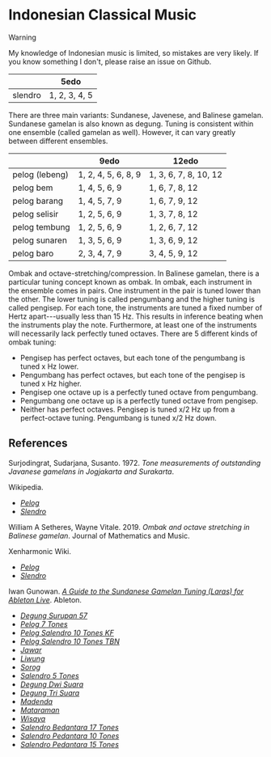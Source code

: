 # Indonesian Classical Music

> [!warning]
> My knowledge of Indonesian music is limited, so mistakes are very likely. If you know something I don't, please raise an issue on Github.

|       |5edo|
|-------|----|
|slendro|1, 2, 3, 4, 5|

There are three main variants: Sundanese, Javenese, and Balinese gamelan.
Sundanese gamelan is also known as degung.
Tuning is consistent within one ensemble (called gamelan as well).
However, it can vary greatly between different ensembles.

|       |9edo|12edo|
|-------|----|-----|
|pelog  (lebeng)| 1, 2, 4, 5, 6, 8, 9 | 1, 3, 6, 7, 8, 10, 12 |
|pelog bem | 1, 4, 5, 6, 9 | 1, 6, 7, 8, 12 |
|pelog barang | 1, 4, 5, 7, 9 | 1, 6, 7, 9, 12 |
|pelog selisir | 1, 2, 5, 6, 9 | 1, 3, 7, 8, 12 |
|pelog tembung | 1, 2, 5, 6, 9 | 1, 2, 6, 7, 12 |
|pelog sunaren | 1, 3, 5, 6, 9 | 1, 3, 6, 9, 12 |
|pelog baro | 2, 3, 4, 7, 9 | 3, 4, 5, 9, 12 |

Ombak and octave-stretching/compression.
In Balinese gamelan, there is a particular tuning concept known as ombak.
In ombak, each instrument in the ensemble comes in pairs.
One instrument in the pair is tuned lower than the other.
The lower tuning is called pengumbang and the higher tuning is called pengisep.
For each tone, the instruments are tuned a fixed number of Hertz apart---usually less than 15 Hz.
This results in inference beating when the instruments play the note.
Furthermore, at least one of the instruments will necessarily lack perfectly tuned octaves.
There are 5 different kinds of ombak tuning:
- Pengisep has perfect octaves, but each tone of the pengumbang is tuned x Hz lower.
- Pengumbang has perfect octaves, but each tone of the pengisep is tuned x Hz higher.
- Pengisep one octave up is a perfectly tuned octave from pengumbang.
- Pengumbang one octave up is a perfectly tuned octave from pengisep.
- Neither has perfect octaves. Pengisep is tuned x/2 Hz up from a perfect-octave tuning. Pengumbang is tuned x/2 Hz down.

## References

Surjodingrat, Sudarjana, Susanto. 1972. *Tone measurements of outstanding Javanese gamelans in Jogjakarta and Surakarta*.

Wikipedia.
- *[Pelog](https://en.wikipedia.org/w/index.php?title=Pelog&oldid=1140275944)*
- *[Slendro](https://en.wikipedia.org/w/index.php?title=Slendro&oldid=1153122768)*

William A Setheres, Wayne Vitale. 2019. *Ombak and octave stretching in Balinese gamelan*. Journal of Mathematics and Music.

Xenharmonic Wiki.
- *[Pelog](https://en.xen.wiki/index.php?title=Pelog&oldid=146916)*
- *[Slendro](https://en.xen.wiki/index.php?title=Slendro&oldid=146696)*

Iwan Gunowan. *[A Guide to the Sundanese Gamelan Tuning (Laras) for Ableton Live](https://web.archive.org/web/20241221100506/https://tuning.ableton.com/sundanese-gamelan/intro-to-sundanese-gamelan/)*. Ableton.
- *[Degung Surupan 57](https://web.archive.org/web/20241221100716/https://tuning.ableton.com/sundanese-gamelan/degung-surupan-57/)* 
-  *[Pelog 7 Tones](https://web.archive.org/web/20241221100732/https://tuning.ableton.com/sundanese-gamelan/pelog-7-tones/)*
- *[Pelog Salendro 10 Tones KF](https://web.archive.org/web/20241221100740/https://tuning.ableton.com/sundanese-gamelan/pelog-salendro-10-tones-kf/)*
- *[Pelog Salendro 10 Tones TBN](https://web.archive.org/web/20241221100757/https://tuning.ableton.com/sundanese-gamelan/pelog-salendro-10-tones-tbn/)*
- *[Jawar](https://web.archive.org/web/20241221100807/https://tuning.ableton.com/sundanese-gamelan/jawar/)*
- *[Liwung](https://web.archive.org/web/20241221100826/https://tuning.ableton.com/sundanese-gamelan/liwung/)*
- *[Sorog](https://web.archive.org/web/20241221100902/https://tuning.ableton.com/sundanese-gamelan/sorog/)*
- *[Salendro 5 Tones](https://web.archive.org/web/20241221100904/https://tuning.ableton.com/sundanese-gamelan/salendro-5-tones/)*
- *[Degung Dwi Suara](https://web.archive.org/web/20241221100946/https://tuning.ableton.com/sundanese-gamelan/degung-dwi-suara/)*
- *[Degung Tri Suara](https://web.archive.org/web/20241221100932/https://tuning.ableton.com/sundanese-gamelan/degung-tri-suara/)*
- *[Madenda](https://web.archive.org/web/20241221101035/https://tuning.ableton.com/sundanese-gamelan/madenda/)*
- *[Mataraman](https://web.archive.org/web/2/https://tuning.ableton.com/sundanese-gamelan/mataraman/)*
- *[Wisaya](https://web.archive.org/web/20241221101024/https://tuning.ableton.com/sundanese-gamelan/wisaya/)*
- *[Salendro Bedantara 17 Tones](https://web.archive.org/web/20241221101030/https://tuning.ableton.com/sundanese-gamelan/salendro-bedantara-17-tones/)*
- *[Salendro Pedantara 10 Tones](https://web.archive.org/web/20241221101037/https://tuning.ableton.com/sundanese-gamelan/salendro-padantara-10-tones/)*
- *[Salendro Pedantara 15 Tones](https://web.archive.org/web/2/https://tuning.ableton.com/sundanese-gamelan/salendro-padantara-15-tones/)*

